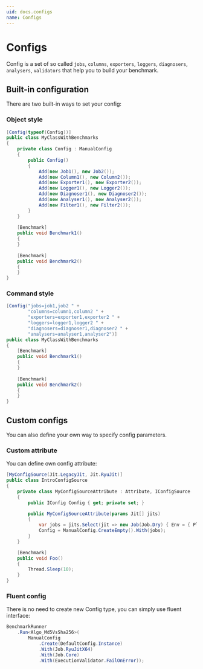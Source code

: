 ```yaml
---
uid: docs.configs
name: Configs
---
```


# Configs

Config is a set of so called `jobs`, `columns`, `exporters`, `loggers`, `diagnosers`, `analysers`, `validators` that help you to build your benchmark. 

## Built-in configuration
There are two built-in ways to set your config:

### Object style

```cs
[Config(typeof(Config))]
public class MyClassWithBenchmarks
{
    private class Config : ManualConfig
    {
        public Config()
        {
            Add(new Job1(), new Job2());
            Add(new Column1(), new Column2());
            Add(new Exporter1(), new Exporter2());
            Add(new Logger1(), new Logger2());
            Add(new Diagnoser1(), new Diagnoser2());
            Add(new Analyser1(), new Analyser2());
            Add(new Filter1(), new Filter2());
        }
    }
    
    [Benchmark]
    public void Benchmark1()
    {
    }
    
    [Benchmark]
    public void Benchmark2()
    {
    }
}
```

### Command style

```cs
[Config("jobs=job1,job2 " +
        "columns=column1,column2 " +
        "exporters=exporter1,exporter2 " +
        "loggers=logger1,logger2 " +
        "diagnosers=diagnoser1,diagnoser2 " +
        "analysers=analyser1,analyser2")]
public class MyClassWithBenchmarks
{
    [Benchmark]
    public void Benchmark1()
    {
    }
    
    [Benchmark]
    public void Benchmark2()
    {
    }
}
```

## Custom configs

You can also define your own way to specify config parameters. 

### Custom attribute

You can define own config attribute:

```cs
[MyConfigSource(Jit.LegacyJit, Jit.RyuJit)]
public class IntroConfigSource
{
    private class MyConfigSourceAttribute : Attribute, IConfigSource
    {
        public IConfig Config { get; private set; }

        public MyConfigSourceAttribute(params Jit[] jits)
        {
            var jobs = jits.Select(jit => new Job(Job.Dry) { Env = { Platform = Platform.X64, Jit = jit } }).ToArray();
            Config = ManualConfig.CreateEmpty().With(jobs);
        }
    }

    [Benchmark]
    public void Foo()
    {
        Thread.Sleep(10);
    }
}
```

### Fluent config

There is no need to create new Config type, you can simply use fluent interface:

```cs
BenchmarkRunner
    .Run<Algo_Md5VsSha256>(
        ManualConfig
            .Create(DefaultConfig.Instance)
            .With(Job.RyuJitX64)
            .With(Job.Core)
            .With(ExecutionValidator.FailOnError));
```
